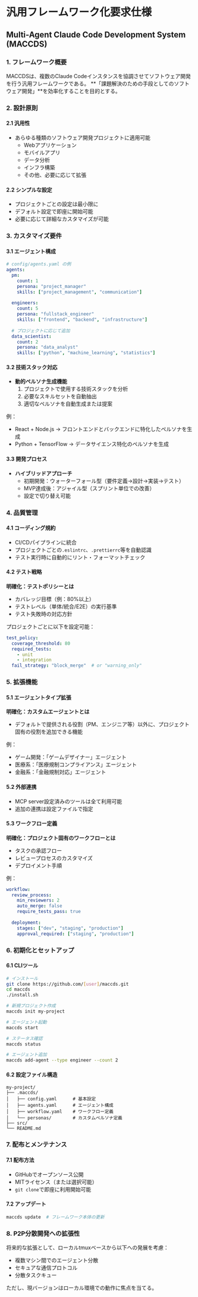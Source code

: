 # 汎用フレームワーク化要求仕様
## Multi-Agent Claude Code Development System (MACCDS)

### 1. フレームワーク概要

MACCDSは、複数のClaude Codeインスタンスを協調させてソフトウェア開発を行う汎用フレームワークである。
**「課題解決のための手段としてのソフトウェア開発」**を効率化することを目的とする。

### 2. 設計原則

#### 2.1 汎用性
- あらゆる種類のソフトウェア開発プロジェクトに適用可能
  - Webアプリケーション
  - モバイルアプリ
  - データ分析
  - インフラ構築
  - その他、必要に応じて拡張

#### 2.2 シンプルな設定
- プロジェクトごとの設定は最小限に
- デフォルト設定で即座に開始可能
- 必要に応じて詳細なカスタマイズが可能

### 3. カスタマイズ要件

#### 3.1 エージェント構成
```yaml
# config/agents.yaml の例
agents:
  pm:
    count: 1
    persona: "project_manager"
    skills: ["project_management", "communication"]
  
  engineers:
    count: 5
    persona: "fullstack_engineer"
    skills: ["frontend", "backend", "infrastructure"]
    
  # プロジェクトに応じて追加
  data_scientist:
    count: 2
    persona: "data_analyst"
    skills: ["python", "machine_learning", "statistics"]
```

#### 3.2 技術スタック対応
- **動的ペルソナ生成機能**
  1. プロジェクトで使用する技術スタックを分析
  2. 必要なスキルセットを自動抽出
  3. 適切なペルソナを自動生成または提案
  
例：
- React + Node.js → フロントエンドとバックエンドに特化したペルソナを生成
- Python + TensorFlow → データサイエンス特化のペルソナを生成

#### 3.3 開発プロセス
- **ハイブリッドアプローチ**
  - 初期開発：ウォーターフォール型（要件定義→設計→実装→テスト）
  - MVP達成後：アジャイル型（スプリント単位での改善）
  - 設定で切り替え可能

### 4. 品質管理

#### 4.1 コーディング規約
- CI/CDパイプラインに統合
- プロジェクトごとの`.eslintrc`、`.prettierrc`等を自動認識
- テスト実行時に自動的にリント・フォーマットチェック

#### 4.2 テスト戦略
**明確化：テストポリシーとは**
- カバレッジ目標（例：80%以上）
- テストレベル（単体/統合/E2E）の実行基準
- テスト失敗時の対応方針

プロジェクトごとに以下を設定可能：
```yaml
test_policy:
  coverage_threshold: 80
  required_tests:
    - unit
    - integration
  fail_strategy: "block_merge"  # or "warning_only"
```

### 5. 拡張機能

#### 5.1 エージェントタイプ拡張
**明確化：カスタムエージェントとは**
- デフォルトで提供される役割（PM、エンジニア等）以外に、プロジェクト固有の役割を追加できる機能

例：
- ゲーム開発：「ゲームデザイナー」エージェント
- 医療系：「医療規制コンプライアンス」エージェント
- 金融系：「金融規制対応」エージェント

#### 5.2 外部連携
- MCP server設定済みのツールは全て利用可能
- 追加の連携は設定ファイルで指定

#### 5.3 ワークフロー定義
**明確化：プロジェクト固有のワークフローとは**
- タスクの承認フロー
- レビュープロセスのカスタマイズ
- デプロイメント手順

例：
```yaml
workflow:
  review_process:
    min_reviewers: 2
    auto_merge: false
    require_tests_pass: true
  
  deployment:
    stages: ["dev", "staging", "production"]
    approval_required: ["staging", "production"]
```

### 6. 初期化とセットアップ

#### 6.1 CLIツール
```bash
# インストール
git clone https://github.com/[user]/maccds.git
cd maccds
./install.sh

# 新規プロジェクト作成
maccds init my-project

# エージェント起動
maccds start

# ステータス確認
maccds status

# エージェント追加
maccds add-agent --type engineer --count 2
```

#### 6.2 設定ファイル構造
```
my-project/
├── .maccds/
│   ├── config.yaml      # 基本設定
│   ├── agents.yaml      # エージェント構成
│   ├── workflow.yaml    # ワークフロー定義
│   └── personas/        # カスタムペルソナ定義
├── src/
└── README.md
```

### 7. 配布とメンテナンス

#### 7.1 配布方法
- GitHubでオープンソース公開
- MITライセンス（または選択可能）
- `git clone`で即座に利用開始可能

#### 7.2 アップデート
```bash
maccds update  # フレームワーク本体の更新
```

### 8. P2P分散開発への拡張性

将来的な拡張として、ローカルtmuxベースから以下への発展を考慮：
- 複数マシン間でのエージェント分散
- セキュアな通信プロトコル
- 分散タスクキュー

ただし、現バージョンはローカル環境での動作に焦点を当てる。